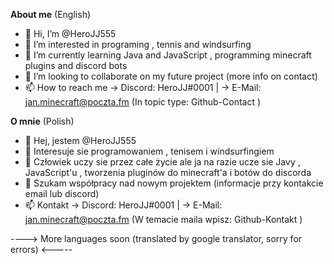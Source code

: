 

**About me** (English)
- 👋 Hi, I’m @HeroJJ555
- 👀 I’m interested in programing , tennis and windsurfing
- 🌱 I’m currently learning Java and JavaScript , programming minecraft plugins and discord bots
- 💞️ I’m looking to collaborate on my future project (more info on contact)
- 📫 How to reach me -> Discord: HeroJJ#0001 | -> E-Mail: jan.minecraft@poczta.fm (In topic type: Github-Contact )

**O mnie** (Polish)
- 👋 Hej, jestem @HeroJJ555
- 👀 Interesuje sie programowaniem , tenisem i windsurfingiem
- 🌱 Człowiek uczy sie przez całe życie ale ja na razie ucze sie Javy , JavaScript'u , tworzenia pluginów do minecraft'a i botów do discorda  
- 💞️ Szukam współpracy nad nowym projektem (informacje przy kontakcie email lub discord)
- 📫 Kontakt -> Discord: HeroJJ#0001 | -> E-Mail: jan.minecraft@poczta.fm (W temacie maila wpisz: Github-Kontakt )

----> More languages soon (translated by google translator, sorry for errors) <-----
